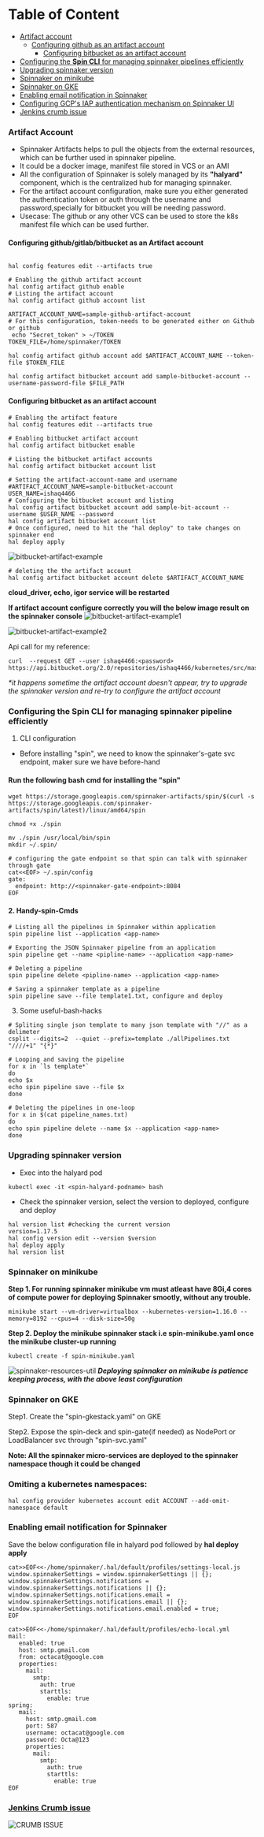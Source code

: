 Table of Content
===================

* [Artifact account](#artifact-account)
  * [Configuring github as an artifact account](#configuring-github/gitlab/bitbucket-as-an-artifact-account)
	* [Configuring bitbucket as an artifact account](#configuring-bitbucket-as-an-artifact-account)
* [Configuring the **Spin CLI** for managing spinnaker pipelines efficiently](#configuring-the-spin-cli-for-managing-spinnaker-pipeline-efficiently)
* [Upgrading spinnaker version](#upgrading-spinnaker-version)
* [Spinnaker on minikube](#spinnaker-on-minikube)
* [Spinnaker on GKE](#spinnaker-on-gke)
* [Enabling email notification in Spinnaker](#enabling-email-notification-for-spinnaker)
* [Configuring GCP's IAP authentication mechanism on Spinnaker UI]()
* [Jenkins crumb issue](#jenkins-crumb-issue)


###  Artifact Account

* Spinnaker Artifacts helps to pull the objects from the external resources, which can be further used in spinnaker pipeline.
* It could be a docker image, manifest file stored in VCS or an AMI 
* All the configuration of Spinnaker is solely managed by its **"halyard"** component, which is the centralized hub for managing spinnaker.
* For the artifact account configuration, make sure you either generated the authentication token or auth through the username and password,specially for bitbucket you will be needing password.
* Usecase: The github or any other VCS can be used to store the k8s manifest file which can be used further.

#### Configuring github/gitlab/bitbucket as an Artifact account

```

hal config features edit --artifacts true

# Enabling the github artifact account
hal config artifact github enable
# Listing the artifact account
hal config artifact github account list

ARTIFACT_ACCOUNT_NAME=sample-github-artifact-account
# For this configuration, token-needs to be generated either on Github or github
 echo "Secret_token" > ~/TOKEN
TOKEN_FILE=/home/spinnaker/TOKEN

hal config artifact github account add $ARTIFACT_ACCOUNT_NAME --token-file $TOKEN_FILE

hal config artifact bitbucket account add sample-bitbucket-account --username-password-file $FILE_PATH
```
#### Configuring bitbucket as an artifact account
```
# Enabling the artifact feature
hal config features edit --artifacts true

# Enabling bitbucket artifact account
hal config artifact bitbucket enable

# Listing the bitbucket artifact accounts 
hal config artifact bitbucket account list

# Setting the artifact-account-name and username
#ARTIFACT_ACCOUNT_NAME=sample-bitbucket-account
USER_NAME=ishaq4466
# Configuring the bitbucket account and listing
hal config artifact bitbucket account add sample-bit-account --username $USER_NAME --password
hal config artifact bitbucket account list
# Once configured, need to hit the "hal deploy" to take changes on spinnaker end
hal deploy apply
```
![bitbucket-artifact-example](pics/spin-bitbucket-account.png)

```
# deleting the the artifact account
hal config artifact bitbucket account delete $ARTIFACT_ACCOUNT_NAME 
```
**cloud_driver, echo, igor service will be restarted**

**If artifact account configure correctly you will the below image result on the spinnaker console**
![bitbucket-artifact-example1](pics/bit-account1.png)

![bitbucket-artifact-example2](pics/bit-account2.png)

Api call for my reference:
```
curl  --request GET --user ishaq4466:<password> https://api.bitbucket.org/2.0/repositories/ishaq4466/kubernetes/src/master/deployment/sample_deployment.yaml
```
*\*it happens sometime the artifact account doesn't appear, try to upgrade the spinnaker version and re-try to configure the artifact account*

### Configuring the Spin CLI for managing spinnaker pipeline efficiently

1. CLI configuration
* Before installing "spin", we need to know the spinnaker's-gate svc endpoint, maker sure we have before-hand

#### Run the following bash cmd for installing the "spin"
```
wget https://storage.googleapis.com/spinnaker-artifacts/spin/$(curl -s https://storage.googleapis.com/spinnaker-artifacts/spin/latest)/linux/amd64/spin

chmod +x ./spin

mv ./spin /usr/local/bin/spin
mkdir ~/.spin/

# configuring the gate endpoint so that spin can talk with spinnaker through gate
cat<<EOF> ~/.spin/config
gate:
  endpoint: http://<spinnaker-gate-endpoint>:8084
EOF
```

#### 2. Handy-spin-Cmds
```
# Listing all the pipelines in Spinnaker within application
spin pipeline list --application <app-name>

# Exporting the JSON Spinnaker pipeline from an application 	
spin pipeline get --name <pipline-name> --application <app-name> 

# Deleting a pipeline
spin pipeline delete <pipline-name> --application <app-name>

# Saving a spinnaker template as a pipeline
spin pipeline save --file template1.txt, configure and deploy

``` 

3. Some useful-bash-hacks
```
# Spliting single json template to many json template with "//" as a delimeter
csplit --digits=2  --quiet --prefix=template ./allPipelines.txt "////+1" "{*}"

# Looping and saving the pipeline
for x in `ls template*`
do
echo $x
echo spin pipeline save --file $x
done

# Deleting the pipelines in one-loop 
for x in $(cat pipeline_names.txt)
do
echo spin pipeline delete --name $x --application <app-name>
done
```


### Upgrading spinnaker version
* Exec into the halyard pod
```
kubectl exec -it <spin-halyard-podname> bash
``` 
* Check the spinnaker version, select the version to deployed, configure and deploy
```
hal version list #checking the current version
version=1.17.5
hal config version edit --version $version
hal deploy apply
hal version list

```

### Spinnaker on minikube

**Step 1. For running spinnaker minikube vm must atleast have 8Gi,4 cores of compute power for deploying Spinnaker smootly, without any trouble.**
```
minikube start --vm-driver=virtualbox --kubernetes-version=1.16.0 --memory=8192 --cpus=4 --disk-size=50g
```

**Step 2. Deploy the minikube spinnaker stack i.e spin-minikube.yaml once the minikube cluster-up running**
```
kubectl create -f spin-minikube.yaml
```

![spinnaker-resources-util](pics/spin-on-minkube.png)
***Deploying spinnaker on minikube is patience keeping process, with the above least configuration***

### Spinnaker on GKE

Step1. Create the "spin-gkestack.yaml" on GKE

Step2. Expose the spin-deck and spin-gate(if needed) as NodePort or LoadBalancer svc through "spin-svc.yaml"

**Note: All the spinnaker micro-services are deployed to the spinnaker namespace though it could be changed**


### Omiting a kubernetes namespaces:
```
hal config provider kubernetes account edit ACCOUNT --add-omit-namespace default
```

### Enabling email notification for Spinnaker
Save the below configuration file in halyard pod followed by **hal deploy apply**
```
cat>>EOF<<-/home/spinnaker/.hal/default/profiles/settings-local.js 
window.spinnakerSettings = window.spinnakerSettings || {};
window.spinnakerSettings.notifications = window.spinnakerSettings.notifications || {};
window.spinnakerSettings.notifications.email = window.spinnakerSettings.notifications.email || {};
window.spinnakerSettings.notifications.email.enabled = true;
EOF
```

```
cat>>EOF<<-/home/spinnaker/.hal/default/profiles/echo-local.yml
mail:
   enabled: true
   host: smtp.gmail.com
   from: octacat@google.com
   properties:
     mail:
       smtp:
         auth: true
         starttls:
           enable: true
spring:
   mail:
     host: smtp.gmail.com
     port: 587
     username: octacat@google.com
     password: Octa@123
     properties:
       mail:
         smtp:
           auth: true
           starttls:
             enable: true
EOF
```



### [Jenkins Crumb issue](https://github.com/spinnaker/spinnaker/issues/2067#issuecomment-454752402)
![CRUMB ISSUE](pics/crumb-issue.png)

















